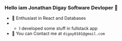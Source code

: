 ### Hello iam Jonathan Digay Software Devloper  👋

- 🔭 Enthusiast in React and Databases
- - I developed some stuff in fullstack app
- 🌱 You can Contact me at `digay0101@gmail.com`

